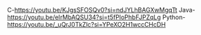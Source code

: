 C-https://youtu.be/KJgsSFOSQv0?si=ndJYLhBAGXwMgqTt
Java-https://youtu.be/eIrMbAQSU34?si=t5fPloPhbFJPZqLg
Python-https://youtu.be/_uQrJ0TkZlc?si=YPeXO2H1wccCHcDH
